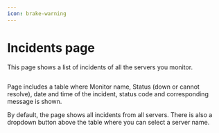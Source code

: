 ```yaml
---
icon: brake-warning
---
```


# Incidents page

This page shows a list of incidents of all the servers you monitor.&#x20;

<figure><img src="../.gitbook/assets/Screenshot 2024-10-03 at 11.54.31 PM.png" alt=""><figcaption></figcaption></figure>

Page includes a table where Monitor name, Status (down or cannot resolve), date and time of the incident, status code and corresponding message is shown.

By default, the page shows all incidents from all servers. There is also a dropdown button above the table where you can select a server name.
